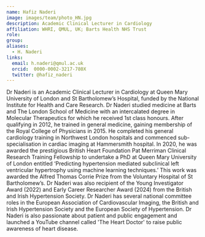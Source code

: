 ```yaml
---
name: Hafiz Naderi
image: images/team/photo_HN.jpg
description: Academic Clinical Lecturer in Cardiology
affiliation: WHRI, QMUL, UK; Barts Health NHS Trust
role:
group:
aliases:
  - H. Naderi
links:
  email: h.naderi@qmul.ac.uk
  orcid:  0000-0002-3217-780X
  twitter: @hafiz_naderi
---
```


Dr Naderi is an Academic Clinical Lecturer in Cardiology at Queen Mary University of London and St Bartholomew’s Hospital, funded by the National Institute for Health and Care Research.
Dr Naderi studied medicine at Barts and The London School of Medicine with an intercalated degree in Molecular Therapeutics for which he received 1st class honours. After qualifying in 2012, he trained in general medicine, gaining membership of the Royal College of Physicians in 2015. He completed his general cardiology training in Northwest London hospitals and commenced sub-specialisation in cardiac imaging at Hammersmith hospital.
In 2020, he was awarded the prestigious British Heart Foundation Pat Merriman Clinical Research Training Fellowship to undertake a PhD at Queen Mary University of London entitled ‘Predicting hypertension mediated subclinical left ventricular hypertrophy using machine learning techniques.’ This work was awarded the Alfred Thomas Corrie Prize from the Voluntary Hospital of St Bartholomew’s. Dr Naderi was also recipient of the Young Investigator Award (2022) and Early Career Researcher Award (2024) from the British and Irish Hypertension Society.
Dr Naderi has several national committee roles in the European Association of Cardiovascular Imaging, the British and Irish Hypertension Society and the European Society of Hypertension.
Dr Naderi is also passionate about patient and public engagement and launched a YouTube channel called 'The Heart Doctor' to raise public awareness of heart disease.